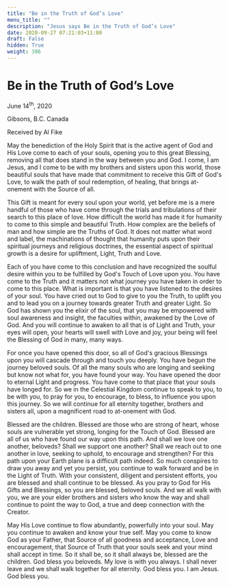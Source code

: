```yaml
---
title: "Be in the Truth of God’s Love"
menu_title: ""
description: "Jesus says Be in the Truth of God’s Love"
date: 2020-09-27 07:21:03+11:00
draft: False
hidden: True
weight: 386
---
```

# Be in the Truth of God’s Love

June 14<sup>th</sup>, 2020

Gibsons, B.C. Canada

Received by Al Fike



May the benediction of the Holy Spirit that is the active agent of God and His Love come to each of your souls, opening you to this great Blessing, removing all that does stand in the way between you and God. I come, I am Jesus, and I come to be with my brothers and sisters upon this world, those beautiful souls that have made that commitment to receive this Gift of God's Love, to walk the path of soul redemption, of healing, that brings at-onement with the Source of all. 

This Gift is meant for every soul upon your world, yet before me is a mere handful of those who have come through the trials and tribulations of their search to this place of love. How difficult the world has made it for humanity to come to this simple and beautiful Truth. How complex are the beliefs of man and how simple are the Truths of God. It does not matter what word and label, the machinations of thought that humanity puts upon their spiritual journeys and religious doctrines, the essential aspect of spiritual growth is a desire for upliftment, Light, Truth and Love. 

Each of you have come to this conclusion and have recognized the soulful desire within you to be fulfilled by God's Touch of Love upon you. You have come to the Truth and it matters not what journey you have taken in order to come to this place. What is important is that you have listened to the desires of your soul. You have cried out to God to give to you the Truth, to uplift you and to lead you on a journey towards greater Truth and greater Light. So God has shown you the elixir of the soul, that you may be empowered with soul awareness and insight, the faculties within, awakened by the Love of God. And you will continue to awaken to all that is of Light and Truth, your eyes will open, your hearts will swell with Love and joy, your being will feel the Blessing of God in many, many ways.

For once you have opened this door, so all of God's gracious Blessings upon you will cascade through and touch you deeply. You have begun the journey beloved souls. Of all the many souls who are longing and seeking but know not what for, you have found your way. You have opened the door to eternal Light and progress. You have come to that place that your souls have longed for. So we in the Celestial Kingdom continue to speak to you, to be with you, to pray for you, to encourage, to bless, to influence you upon this journey. So we will continue for all eternity together, brothers and sisters all, upon a magnificent road to at-onement with God.

Blessed are the children. Blessed are those who are strong of heart, whose souls are vulnerable yet strong, longing for the Touch of God. Blessed are all of us who have found our way upon this path. And shall we love one another, beloveds? Shall we support one another? Shall we reach out to one another in love, seeking to uphold, to encourage and strengthen? For this path upon your Earth plane is a difficult path indeed. So much conspires to draw you away and yet you persist, you continue to walk forward and be in the Light of Truth. With your consistent, diligent and persistent efforts, you are blessed and shall continue to be blessed. As you pray to God for His Gifts and Blessings, so you are blessed, beloved souls. And we all walk with you, we are your elder brothers and sisters who know the way and shall continue to point the way to God, a true and deep connection with the Creator. 

May His Love continue to flow abundantly, powerfully into your soul. May you continue to awaken and know your true self. May you come to know God as your Father, that Source of all goodness and acceptance, Love and encouragement, that Source of Truth that your souls seek and your mind shall accept in time. So it shall be, so it shall always be, blessed are the children. God bless you beloveds. My love is with you always. I shall never leave and we shall walk together for all eternity. God bless you. I am Jesus. God bless you.